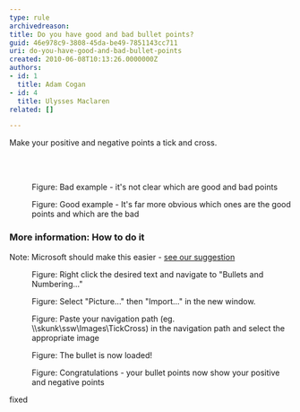 ```yaml
---
type: rule
archivedreason: 
title: Do you have good and bad bullet points?
guid: 46e978c9-3808-45da-be49-7851143cc711
uri: do-you-have-good-and-bad-bullet-points
created: 2010-06-08T10:13:26.0000000Z
authors:
- id: 1
  title: Adam Cogan
- id: 4
  title: Ulysses Maclaren
related: []

---
```



Make your positive and negative points a tick and cross. 

<br><excerpt class='endintro'></excerpt><br>
<dl class="badImage"><dt>
      <img src="/PublishingImages/TicksBad.jpg" alt="" /> 
   </dt><dd>Figure&#58; Bad example - it's not clear which are good and bad points </dd></dl><dl class="goodImage"><dt>
      <img src="/PublishingImages/TicksGood.jpg" alt="" /> 
   </dt><dd>Figure&#58; Good example - It's far more obvious which ones are the good points and which are the bad </dd></dl><h3>More information&#58; How to do it</h3><p>Note&#58; Microsoft should make this easier - <a href="http&#58;//bettersoftwaresuggestions.com/microsoft/office/powerpoint/add-default-ticks-and-crosses/"> see our suggestion</a></p><dl class="image"><dt>
         <img src="/PublishingImages/RulesBullets01.jpg" alt="" /> 
      </dt><dd>Figure&#58; Right click the desired text and navigate to &quot;Bullets and Numbering...&quot; </dd></dl><dl class="image"><dt>
         <img src="/PublishingImages/RulesBullets02.jpg" alt="" /> 
      </dt><dd>Figure&#58; Select &quot;Picture...&quot; then &quot;Import...&quot; in the new window. </dd></dl><dl class="image"><dt>
         <img src="/PublishingImages/RulesBullets03.jpg" alt="" /> 
      </dt><dd>Figure&#58; Paste your navigation path (eg. \\skunk\ssw\Images\TickCross) in the navigation path and select the appropriate image </dd></dl><dl class="image"><dt>
         <img src="/PublishingImages/RulesBullets04.jpg" alt="" /> 
      </dt><dd>Figure&#58; The bullet is now loaded! </dd></dl><dl class="image"><dt>
         <img src="/PublishingImages/RulesBullets05.jpg" alt="" /> 
      </dt><dd>Figure&#58; Congratulations - your bullet points now show your positive and negative points</dd></dl>​fixed&#160;<br>


